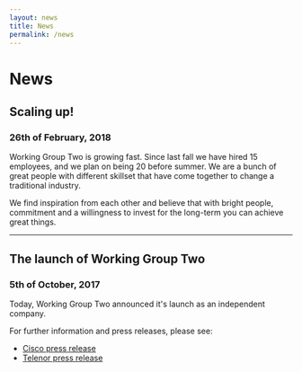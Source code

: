 ```yaml
---
layout: news
title: News
permalink: /news
---
```


# News

## Scaling up!
### 26th of February, 2018

Working Group Two is growing fast. Since last fall we have hired 15 employees, and we plan on being 20 before summer. We are a bunch of great people with different skillset that have come together to change a traditional industry. 

We find inspiration from each other and believe that with bright people, commitment and a willingness to invest for the long-term you can achieve great things.

---

## The launch of Working Group Two
### 5th of October, 2017

Today, Working Group Two announced it's launch as  an independent company. 

For further information and press releases, please see:

* [Cisco press release](https://newsroom.cisco.com/press-release-content?type=webcontent&articleId=1884622)
* [Telenor press release](https://www.telenor.com/media/press-release/telenor-and-cisco-introduce-workinggrouptwo/)
